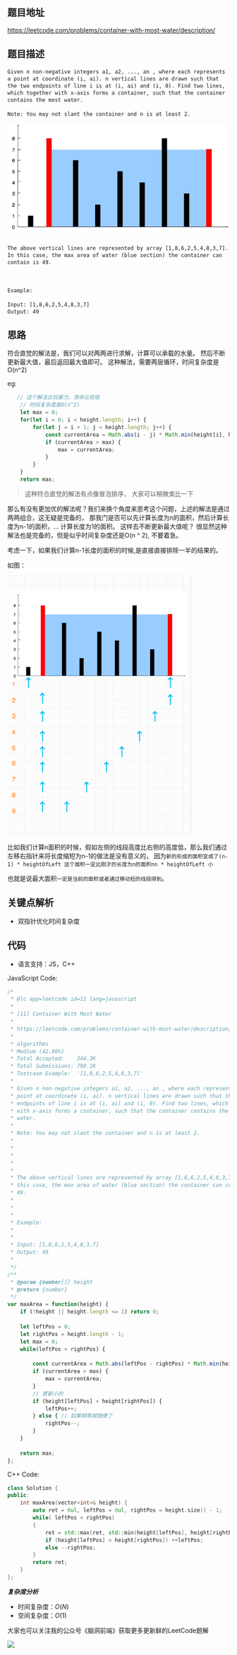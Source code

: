 ## 题目地址
https://leetcode.com/problems/container-with-most-water/description/

## 题目描述
```
Given n non-negative integers a1, a2, ..., an , where each represents a point at coordinate (i, ai). n vertical lines are drawn such that the two endpoints of line i is at (i, ai) and (i, 0). Find two lines, which together with x-axis forms a container, such that the container contains the most water.

Note: You may not slant the container and n is at least 2.
```
 
![11.container-with-most-water-question](../assets/problems/11.container-with-most-water-question.jpg)
```

The above vertical lines are represented by array [1,8,6,2,5,4,8,3,7]. In this case, the max area of water (blue section) the container can contain is 49.

 

Example:

Input: [1,8,6,2,5,4,8,3,7]
Output: 49
```

## 思路
符合直觉的解法是，我们可以对两两进行求解，计算可以承载的水量。 然后不断更新最大值，最后返回最大值即可。
这种解法，需要两层循环，时间复杂度是O(n^2)

eg:

```js
   // 这个解法比较暴力，效率比较低
    // 时间复杂度是O(n^2)
    let max = 0;
    for(let i = 0; i < height.length; i++) {
        for(let j = i + 1; j < height.length; j++) {
            const currentArea = Math.abs(i - j) * Math.min(height[i], height[j]);
            if (currentArea > max) {
                max = currentArea;
            }
        }
    }
    return max;

```

> 这种符合直觉的解法有点像冒泡排序， 大家可以稍微类比一下

那么有没有更加优的解法呢？我们来换个角度来思考这个问题，上述的解法是通过两两组合，这无疑是完备的，
那我门是否可以先计算长度为n的面积，然后计算长度为n-1的面积，... 计算长度为1的面积。 这样去不断更新最大值呢？
很显然这种解法也是完备的，但是似乎时间复杂度还是O(n ^ 2), 不要着急。

考虑一下，如果我们计算n-1长度的面积的时候,是直接直接排除一半的结果的。

如图：

![11.container-with-most-water](../assets/problems/11.container-with-most-water.png)


比如我们计算n面积的时候，假如左侧的线段高度比右侧的高度低，那么我们通过左移右指针来将长度缩短为n-1的做法是没有意义的，
因为`新的形成的面积变成了(n-1) * heightOfLeft 这个面积一定比刚才的长度为n的面积nn * heightOfLeft 小`

也就是说最大面积`一定是当前的面积或者通过移动短的线段得到`。
## 关键点解析

- 双指针优化时间复杂度


## 代码
* 语言支持：JS，C++

JavaScript Code:

```js
/*
 * @lc app=leetcode id=11 lang=javascript
 *
 * [11] Container With Most Water
 *
 * https://leetcode.com/problems/container-with-most-water/description/
 *
 * algorithms
 * Medium (42.86%)
 * Total Accepted:    344.3K
 * Total Submissions: 790.1K
 * Testcase Example:  '[1,8,6,2,5,4,8,3,7]'
 *
 * Given n non-negative integers a1, a2, ..., an , where each represents a
 * point at coordinate (i, ai). n vertical lines are drawn such that the two
 * endpoints of line i is at (i, ai) and (i, 0). Find two lines, which together
 * with x-axis forms a container, such that the container contains the most
 * water.
 * 
 * Note: You may not slant the container and n is at least 2.
 * 
 * 
 * 
 * 
 * 
 * The above vertical lines are represented by array [1,8,6,2,5,4,8,3,7]. In
 * this case, the max area of water (blue section) the container can contain is
 * 49. 
 * 
 * 
 * 
 * Example:
 * 
 * 
 * Input: [1,8,6,2,5,4,8,3,7]
 * Output: 49
 * 
 */
/**
 * @param {number[]} height
 * @return {number}
 */
var maxArea = function(height) {
    if (!height || height.length <= 1) return 0;
    
    let leftPos = 0;
    let rightPos = height.length - 1;
    let max = 0;
    while(leftPos < rightPos) {
        
        const currentArea = Math.abs(leftPos - rightPos) * Math.min(height[leftPos] , height[rightPos]);
        if (currentArea > max) {
            max = currentArea;
        }
        // 更新小的
        if (height[leftPos] < height[rightPos]) {
            leftPos++;
        } else { // 如果相等就随便了
            rightPos--;
        }
    }

    return max;
};
```
C++ Code:
```C++
class Solution {
public:
    int maxArea(vector<int>& height) {
        auto ret = 0ul, leftPos = 0ul, rightPos = height.size() - 1;
        while( leftPos < rightPos)
        {
            ret = std::max(ret, std::min(height[leftPos], height[rightPos]) * (rightPos - leftPos));
            if (height[leftPos] < height[rightPos]) ++leftPos;
            else --rightPos;
        }
        return ret;
    }
};
```

***复杂度分析***
- 时间复杂度：$O(N)$
- 空间复杂度：$O(1)$


大家也可以关注我的公众号《脑洞前端》获取更多更新鲜的LeetCode题解

![](https://pic.leetcode-cn.com/89ef69abbf02a2957838499a96ce3fbb26830aae52e3ab90392e328c2670cddc-file_1581478989502)
